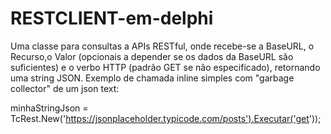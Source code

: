 # RESTCLIENT-em-delphi
Uma classe para consultas a APIs RESTful, onde recebe-se a BaseURL, o Recurso,o Valor (opcionais a depender se os dados da BaseURL são suficientes) e o verbo HTTP (padrão GET se não especificado), retornando uma string JSON.
Exemplo de chamada inline simples com "garbage collector" de um json text:

minhaStringJson = TcRest.New('https://jsonplaceholder.typicode.com/posts').Executar('get'));
